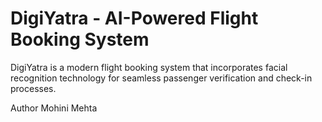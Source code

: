 # DigiYatra - AI-Powered Flight Booking System

DigiYatra is a modern flight booking system that incorporates facial recognition technology for seamless passenger verification and check-in processes.

Author
Mohini Mehta
